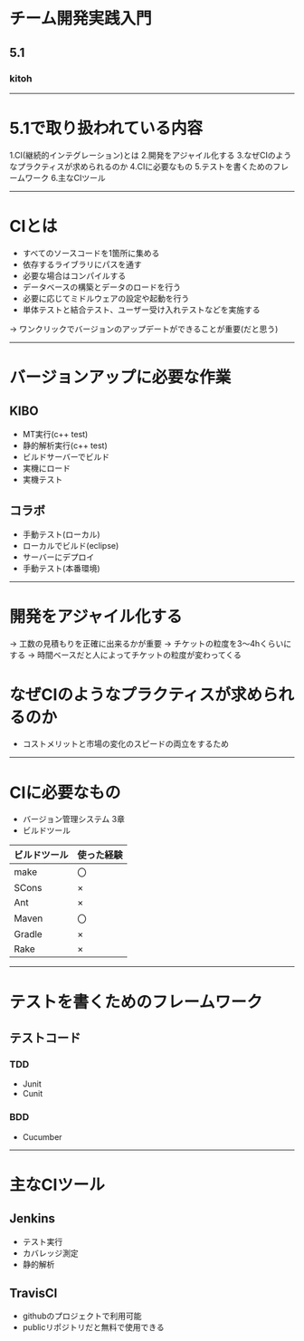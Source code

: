 # チーム開発実践入門
## 5.1
### kitoh

---
# 5.1で取り扱われている内容

1.CI(継続的インテグレーション)とは
2.開発をアジャイル化する
3.なぜCIのようなプラクティスが求められるのか
4.CIに必要なもの
5.テストを書くためのフレームワーク
6.主なCIツール

---
# CIとは
* すべてのソースコードを1箇所に集める
* 依存するライブラリにパスを通す
* 必要な場合はコンパイルする
* データベースの構築とデータのロードを行う
* 必要に応じてミドルウェアの設定や起動を行う
* 単体テストと結合テスト、ユーザー受け入れテストなどを実施する

→ ワンクリックでバージョンのアップデートができることが重要(だと思う)

---
# バージョンアップに必要な作業
## KIBO
* MT実行(c++ test)
* 静的解析実行(c++ test)
* ビルドサーバーでビルド
* 実機にロード
* 実機テスト
## コラボ
* 手動テスト(ローカル)
* ローカルでビルド(eclipse)
* サーバーにデプロイ
* 手動テスト(本番環境)
---
# 開発をアジャイル化する

→ 工数の見積もりを正確に出来るかが重要
→ チケットの粒度を3～4hくらいにする
→ 時間ベースだと人によってチケットの粒度が変わってくる

# なぜCIのようなプラクティスが求められるのか

* コストメリットと市場の変化のスピードの両立をするため

---
# CIに必要なもの
* バージョン管理システム 3章
* ビルドツール

| ビルドツール | 使った経験 |
|:-----------|:--|
|make|〇|
|SCons|×|
|Ant|×|
|Maven|〇|
|Gradle|×|
|Rake|×|

---
# テストを書くためのフレームワーク
## テストコード
### TDD
* Junit 
* Cunit
### BDD
* Cucumber
---
# 主なCIツール
## Jenkins
* テスト実行
* カバレッジ測定
* 静的解析
## TravisCI
* githubのプロジェクトで利用可能
* publicリポジトリだと無料で使用できる